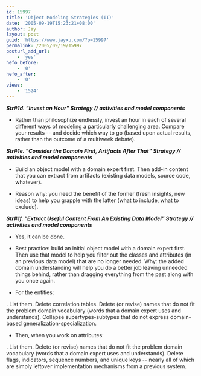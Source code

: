 ```yaml
---
id: 15997
title: 'Object Modeling Strategies (II)'
date: '2005-09-19T15:23:21+08:00'
author: Jay
layout: post
guid: 'https://www.jayxu.com/?p=15997'
permalink: /2005/09/19/15997
posturl_add_url:
    - 'yes'
hefo_before:
    - '0'
hefo_after:
    - '0'
views:
    - '1524'
---
```


<i><strong>Str#1d. "Invest an Hour" Strategy // activities and model components</strong></i>

- Rather than philosophize endlessly, invest an hour in each of several different ways of modeling a particularly challenging area. Compare your results -- and decide which way to go (based upon actual results, rather than the outcome of a multiweek debate).

<i><strong>
Str#1e. "Consider the Domain First, Artifacts After That" Strategy // activities and model components</strong></i>

- Build an object model with a domain expert first. Then add-in content that you can extract from artifacts (existing data models, source code, whatever).

- Reason why: you need the benefit of the former (fresh insights, new ideas) to help you grapple with the latter (what to include, what to exclude).

<i><strong>
Str#1f. "Extract Useful Content From An Existing Data Model" Strategy // activities and model components</strong></i>

- Yes, it can be done.

- Best practice: build an initial object model with a domain expert first. Then use that model to help you filter out the classes and attributes (in an previous data model) that are no longer needed. Why: the added domain understanding will help you do a better job leaving unneeded things behind, rather than dragging everything from the past along with you once again.

- For the entities:

. List them. Delete correlation tables. Delete (or revise) names that do not fit the problem domain vocabulary (words that a domain expert uses and understands). Collapse supertypes-subtypes that do not express domain-based generalization-specialization.

- Then, when you work on attributes:

. List them. Delete (or revise) names that do not fit the problem domain vocabulary (words that a domain expert uses and understands). Delete flags, indicators, sequence numbers, and unique keys -- nearly all of which are simply leftover implementation mechanisms from a previous system.